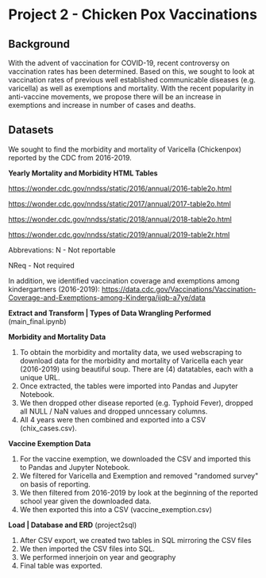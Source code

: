 # Project 2 - Chicken Pox Vaccinations

## Background
With the advent of vaccination for COVID-19, recent controversy on vaccination rates has been determined.  Based on this, we sought to look at vaccination rates of previous well established communicable diseases (e.g. varicella) as well as exemptions and mortality.  With the recent popularity in anti-vaccine movements, we propose there will be an increase in exemptions and increase in number of cases and deaths.

## Datasets
We sought to find the morbidity and mortality of Varicella (Chickenpox) reported by the CDC from 2016-2019.

**Yearly Mortality and Morbidity HTML Tables**

https://wonder.cdc.gov/nndss/static/2016/annual/2016-table2o.html

https://wonder.cdc.gov/nndss/static/2017/annual/2017-table2o.html

https://wonder.cdc.gov/nndss/static/2018/annual/2018-table2o.html

https://wonder.cdc.gov/nndss/static/2019/annual/2019-table2r.html

Abbrevations:
N - Not reportable

NReq - Not required

In addition, we identified vaccination coverage and exemptions among kindergartners (2016-2019):
https://data.cdc.gov/Vaccinations/Vaccination-Coverage-and-Exemptions-among-Kinderga/ijqb-a7ye/data

**Extract and Transform | Types of Data Wrangling Performed** (main_final.ipynb)

**Morbidity and Mortality Data**
  1. To obtain the morbidity and mortality data, we used webscraping to download data for the morbidity and mortality of Varicella each year (2016-2019) using beautiful soup.
     There are (4) datatables, each with a unique URL. 
  2.  Once extracted, the tables were imported into Pandas and Jupyter Notebook.  
  3. We then dropped other disease reported (e.g. Typhoid Fever), dropped all NULL / NaN values and dropped unncessary columns.  
  4. All 4 years were then combined and exported into a CSV (chix_cases.csv).

**Vaccine Exemption Data**
  1. For the vaccine exemption, we downloaded the CSV and imported this to Pandas and Jupyter Notebook.  
  2. We filtered for Varicella and Exemption and removed "randomed survey" on basis of reporting.  
  3. We then filtered from 2016-2019 by look at the beginning of the reported school year given the downloaded data.  
  4. We then exported this into a CSV (vaccine_exemption.csv)

**Load | Database and ERD** (project2sql)
  1. After CSV export, we created two tables in SQL mirroring the CSV files
  2. We then imported the CSV files into SQL.  
  3. We performed innerjoin on year and geography
  4. Final table was exported.
